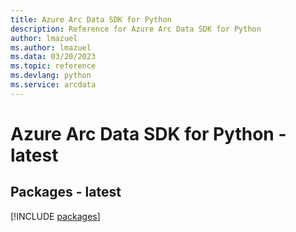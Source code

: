 ```yaml
---
title: Azure Arc Data SDK for Python
description: Reference for Azure Arc Data SDK for Python
author: lmazuel
ms.author: lmazuel
ms.data: 03/20/2023
ms.topic: reference
ms.devlang: python
ms.service: arcdata
---
```

# Azure Arc Data SDK for Python - latest
## Packages - latest
[!INCLUDE [packages](arc-data-index.md)]